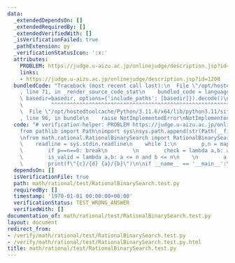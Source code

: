 ```yaml
---
data:
  _extendedDependsOn: []
  _extendedRequiredBy: []
  _extendedVerifiedWith: []
  _isVerificationFailed: true
  _pathExtension: py
  _verificationStatusIcon: ':x:'
  attributes:
    PROBLEM: https://judge.u-aizu.ac.jp/onlinejudge/description.jsp?id=1208
    links:
    - https://judge.u-aizu.ac.jp/onlinejudge/description.jsp?id=1208
  bundledCode: "Traceback (most recent call last):\n  File \"/opt/hostedtoolcache/Python/3.11.6/x64/lib/python3.11/site-packages/onlinejudge_verify/documentation/build.py\"\
    , line 71, in _render_source_code_stat\n    bundled_code = language.bundle(stat.path,\
    \ basedir=basedir, options={'include_paths': [basedir]}).decode()\n          \
    \         ^^^^^^^^^^^^^^^^^^^^^^^^^^^^^^^^^^^^^^^^^^^^^^^^^^^^^^^^^^^^^^^^^^^^^^^^^^^^^^^^^\n\
    \  File \"/opt/hostedtoolcache/Python/3.11.6/x64/lib/python3.11/site-packages/onlinejudge_verify/languages/python.py\"\
    , line 96, in bundle\n    raise NotImplementedError\nNotImplementedError\n"
  code: "# verification-helper: PROBLEM https://judge.u-aizu.ac.jp/onlinejudge/description.jsp?id=1208\n\
    from pathlib import Path\nimport sys\nsys.path.append(str(Path(__file__).resolve().parent.parent.parent.parent))\n\
    \nfrom math.rational.RationalBinarySearch import RationalBinarySearch\n\ndef main():\n\
    \    readline = sys.stdin.readline\n    while 1:\n        p,n = map(int,readline().split())\n\
    \        if p==n==0: break\n        \n        check = lambda a,b: a*a >= b*b*p\n\
    \        is_valid = lambda a,b: a <= n and b <= n\n    \n        a,b,c,d = RationalBinarySearch(check,is_valid)\n\
    \        print(f\"{c}/{d} {a}/{b}\")\n\nif __name__ == '__main__':\n    main()\n"
  dependsOn: []
  isVerificationFile: true
  path: math/rational/test/RationalBinarySearch.test.py
  requiredBy: []
  timestamp: '1970-01-01 00:00:00+00:00'
  verificationStatus: TEST_WRONG_ANSWER
  verifiedWith: []
documentation_of: math/rational/test/RationalBinarySearch.test.py
layout: document
redirect_from:
- /verify/math/rational/test/RationalBinarySearch.test.py
- /verify/math/rational/test/RationalBinarySearch.test.py.html
title: math/rational/test/RationalBinarySearch.test.py
---
```

